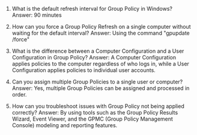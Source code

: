 1. What is the default refresh interval for Group Policy in Windows? 
Answer: 90 minutes 

2. How can you force a Group Policy Refresh on a single computer without waiting for the default interval? 
Answer: Using the command "gpupdate /force" 

3. What is the difference between a Computer Configuration and a User Configuration in Group Policy? 
Answer: A Computer Configuration applies policies to the computer regardless of who logs in, while a User Configuration applies policies to individual user accounts. 

4. Can you assign multiple Group Policies to a single user or computer? 
Answer: Yes, multiple Group Policies can be assigned and processed in order. 

5. How can you troubleshoot issues with Group Policy not being applied correctly? 
Answer: By using tools such as the Group Policy Results Wizard, Event Viewer, and the GPMC (Group Policy Management Console) modeling and reporting features.